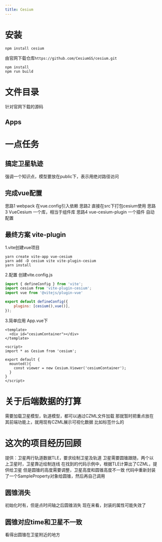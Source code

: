 ```yaml
---
title: Cesium
---
```


# 安装
```
npm install cesium
```
由官网下载仓库``https://github.com/CesiumGS/cesium.git``
```
npm install
npm run build
```
# 文件目录
针对官网下载的源码
## Apps


# 一点任务
## 搞定卫星轨迹
强调一个知识点，模型要放在public下，表示用绝对路径访问
## 完成vue配置
思路1 webpack 在vue.config引入依赖
思路2 直接在src下打包cesium使用
思路3 VueCesium 一个库，相当于组件库
思路4 vue-cesium-plugin 一个插件 自动配置

## 最终方案 vite-plugin
1.vite创建vue项目
```
yarn create vite-app vue-cesium
yarn add -D cesium vite vite-plugin-cesium
yarn install
```
2.配置
创建vite.config.js
```js
import { defineConfig } from 'vite';
import cesium from 'vite-plugin-cesium'; 
import vue from '@vitejs/plugin-vue'

export default defineConfig({
    plugins: [cesium(),vue()],
});
```
3.简单应用
App.vue下
```vue
<template>
  <div id="cesiumContainer"></div>
</template>

<script>
import * as Cesium from 'cesium';

export default {
  mounted(){
    const viewer = new Cesium.Viewer('cesiumContainer');
  }
}
</script>
```
# 关于后端数据的打算
需要加载卫星模型，轨道模型，都可以通过CZML文件加载
那就暂时把重点放在其前端功能上，就用现有CZML展示可视化数据
比如标签什么的
# 这次的项目经历回顾
提供：卫星两行轨道数据TLE，要求绘制卫星及轨道
卫星需要圆锥跟随，两个以上卫星时，卫星靠近绘制连线
在找到的代码示例中，根据TLE计算出了CZML，提供给卫星
但是圆锥的高度需要调整，卫星高度和圆锥高度不一致
代码中重新封装了一个SampleProperty对象给圆锥，然后再自己调用
## 圆锥消失
初始化时有，但是点时间轴之后圆锥消失
现在来看，封装的属性可能失效了

## 圆锥对应time和卫星不一致
看得出圆锥在卫星附近的地方
